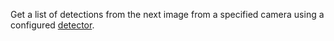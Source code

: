 Get a list of detections from the next image from a specified camera using a configured [detector](/services/vision/#detections).
